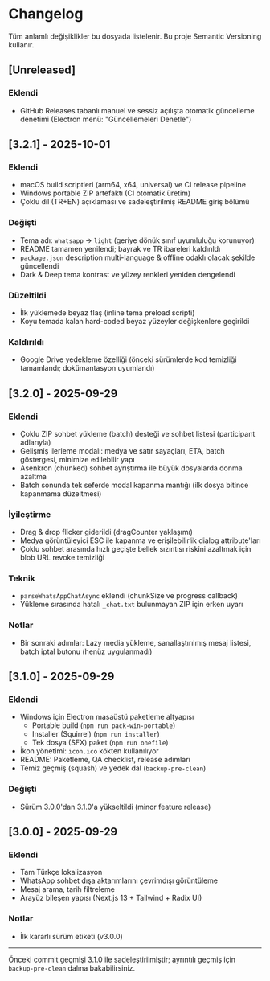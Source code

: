 # Changelog

Tüm anlamlı değişiklikler bu dosyada listelenir. Bu proje Semantic Versioning kullanır.

## [Unreleased]
### Eklendi
- GitHub Releases tabanlı manuel ve sessiz açılışta otomatik güncelleme denetimi (Electron menü: "Güncellemeleri Denetle")

## [3.2.1] - 2025-10-01
### Eklendi
- macOS build scriptleri (arm64, x64, universal) ve CI release pipeline
- Windows portable ZIP artefaktı (CI otomatik üretim)
- Çoklu dil (TR+EN) açıklaması ve sadeleştirilmiş README giriş bölümü

### Değişti
- Tema adı: `whatsapp` -> `light` (geriye dönük sınıf uyumluluğu korunuyor)
- README tamamen yenilendi; bayrak ve TR ibareleri kaldırıldı
- `package.json` description multi-language & offline odaklı olacak şekilde güncellendi
- Dark & Deep tema kontrast ve yüzey renkleri yeniden dengelendi

### Düzeltildi
- İlk yüklemede beyaz flaş (inline tema preload scripti)
- Koyu temada kalan hard-coded beyaz yüzeyler değişkenlere geçirildi

### Kaldırıldı
- Google Drive yedekleme özelliği (önceki sürümlerde kod temizliği tamamlandı; dokümantasyon uyumlandı)


## [3.2.0] - 2025-09-29
### Eklendi
- Çoklu ZIP sohbet yükleme (batch) desteği ve sohbet listesi (participant adlarıyla)
- Gelişmiş ilerleme modalı: medya ve satır sayaçları, ETA, batch göstergesi, minimize edilebilir yapı
- Asenkron (chunked) sohbet ayrıştırma ile büyük dosyalarda donma azaltma
- Batch sonunda tek seferde modal kapanma mantığı (ilk dosya bitince kapanmama düzeltmesi)

### İyileştirme
- Drag & drop flicker giderildi (dragCounter yaklaşımı)
- Medya görüntüleyici ESC ile kapanma ve erişilebilirlik dialog attribute'ları
- Çoklu sohbet arasında hızlı geçişte bellek sızıntısı riskini azaltmak için blob URL revoke temizliği

### Teknik
- `parseWhatsAppChatAsync` eklendi (chunkSize ve progress callback)
- Yükleme sırasında hatalı `_chat.txt` bulunmayan ZIP için erken uyarı

### Notlar
- Bir sonraki adımlar: Lazy media yükleme, sanallaştırılmış mesaj listesi, batch iptal butonu (henüz uygulanmadı)


## [3.1.0] - 2025-09-29
### Eklendi
- Windows için Electron masaüstü paketleme altyapısı
  - Portable build (`npm run pack-win-portable`)
  - Installer (Squirrel) (`npm run installer`)
  - Tek dosya (SFX) paket (`npm run onefile`)
- İkon yönetimi: `icon.ico` kökten kullanılıyor
- README: Paketleme, QA checklist, release adımları
- Temiz geçmiş (squash) ve yedek dal (`backup-pre-clean`)

### Değişti
- Sürüm 3.0.0'dan 3.1.0'a yükseltildi (minor feature release)

## [3.0.0] - 2025-09-29
### Eklendi
- Tam Türkçe lokalizasyon
- WhatsApp sohbet dışa aktarımlarını çevrimdışı görüntüleme
- Mesaj arama, tarih filtreleme
- Arayüz bileşen yapısı (Next.js 13 + Tailwind + Radix UI)

### Notlar
- İlk kararlı sürüm etiketi (v3.0.0)

---

Önceki commit geçmişi 3.1.0 ile sadeleştirilmiştir; ayrıntılı geçmiş için `backup-pre-clean` dalına bakabilirsiniz.
